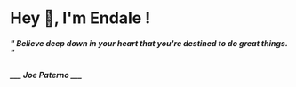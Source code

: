 <h1 title="head"> Hey 👋, I'm Endale !</h1>

**<h5><i>" Believe deep down in your heart that you're destined to do great things. "</i></h5>**

*<b>___ Joe Paterno ___</b>*

